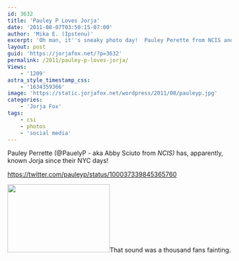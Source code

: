```yaml
---
id: 3632
title: 'Pauley P Loves Jorja'
date: '2011-08-07T03:50:15-07:00'
author: 'Mika E. (Ipstenu)'
excerpt: 'Oh man, it''s sneaky photo day!  Pauley Perette from NCIS and Jorja used to work together!'
layout: post
guid: 'https://jorjafox.net/?p=3632'
permalink: /2011/pauley-p-loves-jorja/
Views:
    - '1209'
astra_style_timestamp_css:
    - '1634359366'
image: 'https://static.jorjafox.net/wordpress/2011/08/pauleyp.jpg'
categories:
    - 'Jorja Fox'
tags:
    - csi
    - photos
    - 'social media'
---
```


Pauley Perrette (@PauelyP - aka Abby Sciuto from _NCIS)_ has, apparently, known Jorja since their NYC days!

https://twitter.com/pauleyp/status/100037339845365760

<a href="https://jorjafox.net/gallery/tv/csi/pub/s12/candid/photoshoot2.jpg"><img class="aligncenter size-medium wp-image-3633" title="Pauley P and Jorja" src="//static.jorjafox.net/wordpress/2011/08/pauleyp-230x153.jpg" alt="" width="230" height="153" /></a>That sound was a thousand fans fainting.

